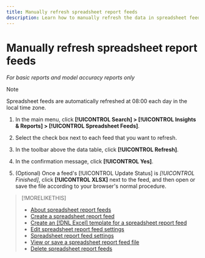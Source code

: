 ```yaml
---
title: Manually refresh spreadsheet report feeds
description: Learn how to manually refresh the data in spreadsheet feeds.
---
```

# Manually refresh spreadsheet report feeds

*For basic reports and model accuracy reports only*

>[!NOTE]
>
>Spreadsheet feeds are automatically refreshed at 08:00 each day in the local time zone.

1. In the main menu, click **[!UICONTROL Search] > [!UICONTROL Insights & Reports] > [!UICONTROL Spreadsheet Feeds]**.

1. Select the check box next to each feed that you want to refresh.

1. In the toolbar above the data table, click **[!UICONTROL Refresh]**.

1. In the confirmation message, click **[!UICONTROL Yes]**.

1. (Optional) Once a feed's [!UICONTROL Update Status] is *[!UICONTROL Finished]*, click **[!UICONTROL XLSX]** next to the feed, and then open or save the file according to your browser's normal procedure.

>[!MORELIKETHIS]
>
>* [About spreadsheet report feeds](spreadsheet-feed-about.md)
>* [Create a spreadsheet report feed](spreadsheet-feed-create.md)
>* [Create an [!DNL Excel] template for a spreadsheet report feed](spreadsheet-feed-create-excel-template.md)
>* [Edit spreadsheet report feed settings](spreadsheet-feed-edit.md)
>* [Spreadsheet report feed settings](spreadsheet-feed-settings.md)
>* [View or save a spreadsheet report feed file](spreadsheet-feed-view-or-save.md)
>* [Delete spreadsheet report feeds](spreadsheet-feed-delete.md)
